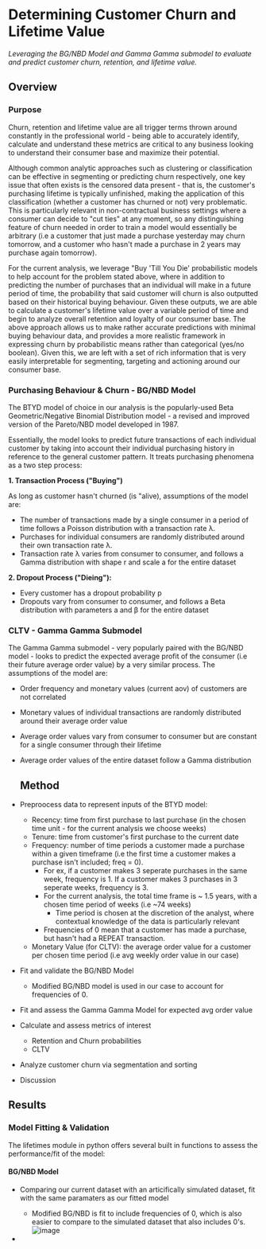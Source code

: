 # Determining Customer Churn and Lifetime Value
*Leveraging the BG/NBD Model and Gamma Gamma submodel to evaluate and predict customer churn, retention, and lifetime value.*

## Overview
### Purpose
Churn, retention and lifetime value are all trigger terms thrown around constantly in the professional world  - being able to accurately identify, calculate and understand these metrics are critical to any business looking to understand their consumer base and maximize their potential.

Although common analytic approaches such as clustering or classification can be effective in segmenting or predicting churn respectively, one key issue that often exists is the censored data present - that is, the customer's purchasing lifetime is typically unfinished, making the application of this classification (whether a customer has churned or not) very problematic. This is particularly relevant in non-contractual business settings where a consumer can decide to "cut ties" at any moment, so any distinguishing feature of churn needed in order to train a model would essentially be arbitrary (i.e a customer that just made a purchase yesterday may churn tomorrow, and a customer who hasn't made a purchase in 2 years may purchase again tomorrow).

For the current analysis, we leverage "Buy 'Till You Die' probabilistic models to help account for the problem stated above, where in addition to predicting the number of purchases that an individual will make in a future period of time, the probability that said customer will churn is also outputted based on their historical buying behaviour. Given these outputs, we are able to calculate a customer's lifetime value over a variable period of time and begin to analyze overall retention and loyalty of our consumer base. The above approach allows us to make rather accurate predictions with minimal buying behaviour data, and provides a more realistic framework in expressing churn by 
probabilistic means rather than categorical (yes/no boolean). Given this, we are left with a set of rich information that is very easily interpretable for segmenting, targeting and actioning around our consumer base.

### Purchasing Behaviour & Churn - BG/NBD Model
The BTYD model of choice in our analysis is the popularly-used Beta Geometric/Negative Binomial Distribution model - a revised and improved version of the Pareto/NBD model developed in 1987.

Essentially, the model looks to predict future transactions of each individual customer by taking into account their individual purchasing history in reference to the general customer pattern. It treats purchasing phenomena as a two step process: 

**1. Transaction Process ("Buying")**

As long as customer hasn't churned (is "alive), assumptions of the model are:
  - The number of transactions made by a single consumer in a period of time follows a Poisson distribution with a transaction rate λ.
  - Purchases for individual consumers are randomly distributed around their own transaction rate λ.
  - Transaction rate λ varies from consumer to consumer, and follows a Gamma distribution with shape r and scale a for the entire dataset

**2. Dropout Process ("Dieing"):**
   - Every customer has a dropout probability p
   - Dropouts vary from consumer to consumer, and follows a Beta distribution with parameters a and β for the entire dataset

### CLTV - Gamma Gamma Submodel
The Gamma Gamma submodel - very popularly paired with the BG/NBD model - looks to predict the expected average profit of the consumer (i.e their future average order value) by a very similar process. The assumptions of the model are:
- Order frequency and monetary values (current aov) of customers are not correlated
- Monetary values of individual transactions are randomly distributed around their average order value
- Average order values vary from consumer to consumer but are constant for a single consumer through their lifetime
- Average order values of the entire dataset follow a Gamma distribution

  ## Method
- Preproocess data to represent inputs of the BTYD model:
  - Recency: time from first purchase to last purchase (in the chosen time unit - for the current analysis we choose weeks)
  - Tenure: time from customer's first purchase to the current date
  - Frequency: number of time periods a customer made a  purchase within a given timeframe (i.e the first time a customer makes a purchase isn't included; freq = 0).
      - For ex, if a customer makes 3 seperate purchases in the same week, frequency is 1. If a customer makes 3 purchases in 3 seperate weeks, frequency is 3.
      - For the current analysis, the total time frame is ~ 1.5 years, with a chosen time period of weeks (i.e ~74 weeks)
          - Time period is chosen at the discretion of the analyst, where contextual knowledge of the data is particularly relevant
      - Frequencies of 0 mean that a customer has made a purchase, but hasn't had a REPEAT transaction.
  - Monetary Value (for CLTV): the average order value for a customer per chosen time period (i.e avg weekly order value in our case)
  
- Fit and validate the BG/NBD Model
    - Modified BG/NBD model is used in our case to account for frequencies of 0.
- Fit and assess the Gamma Gamma Model for expected avg order value
- Calculate and assess metrics of interest
    - Retention and Churn probabilities
    - CLTV
- Analyze customer churn via segmentation and sorting
- Discussion

## Results 
### Model Fitting & Validation 
The lifetimes module in python offers several built in functions to assess the performance/fit of the model:

#### BG/NBD Model 
- Comparing our current dataset with an articifically simulated dataset, fit with the same paramaters as our fitted model
    - Modified BG/NBD is fit to include frequencies of 0, which is also easier to compare to the simulated dataset that also includes 0's.
![image](https://github.com/a-memme/Customer_Churn_and_CLTV/assets/79600550/d1575af1-1b17-43bd-8408-9e508c37dd1c)

- 
